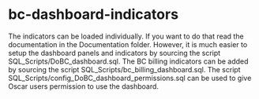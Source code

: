 # bc-dashboard-indicators
The indicators can be loaded individually.  If you want to do that read the documentation in the Documentation folder.  However, it is much easier to setup the dashboard panels and indicators by sourcing the script SQL_Scripts/DoBC_dashboard.sql.  The BC billing indicators can be added by sourcing the script SQL_Scripts/bc_billing_dashboard.sql.  The script SQL_Scripts/config_DoBC_dashboard_permissions.sql can be used to give Oscar users permission to use the dashboard.

